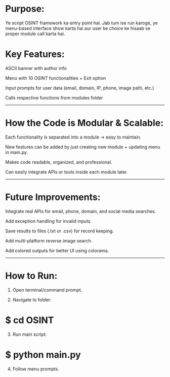 # Purpose:
Ye script OSINT framework ka entry point hai. Jab tum ise run karoge, ye menu-based interface show karta hai aur user ke choice ke hisaab se proper module call karta hai.

# Key Features:

ASCII banner with author info

Menu with 10 OSINT functionalities + Exit option

Input prompts for user data (email, domain, IP, phone, image path, etc.)

Calls respective functions from modules folder

---

# How the Code is Modular & Scalable:

Each functionality is separated into a module → easy to maintain.

New features can be added by just creating new module + updating menu in main.py.

Makes code readable, organized, and professional.

Can easily integrate APIs or tools inside each module later.



---

# Future Improvements:

Integrate real APIs for email, phone, domain, and social media searches.

Add exception handling for invalid inputs.

Save results to files (.txt or .csv) for record keeping.

Add multi-platform reverse image search.

Add colored outputs for better UI using colorama.

---

# How to Run:

1. Open terminal/command prompt.


2. Navigate to folder:



# $ cd OSINT

3. Run main script:



# $ python main.py

4. Follow menu prompts.